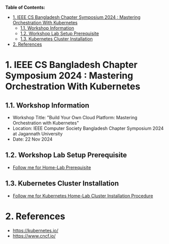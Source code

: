 **Table of Contents:**
- [1. IEEE CS Bangladesh Chapter Symposium 2024 : Mastering Orchestration With Kubernetes](#1-ieee-cs-bangladesh-chapter-symposium-2024--mastering-orchestration-with-kubernetes)
  - [1.1. Workshop Information](#11-workshop-information)
  - [1.2. Workshop Lab Setup Prerequisite](#12-workshop-lab-setup-prerequisite)
  - [1.3. Kubernetes Cluster Installation](#13-kubernetes-cluster-installation)
- [2. References](#2-references)


# 1. IEEE CS Bangladesh Chapter Symposium 2024 : Mastering Orchestration With Kubernetes

## 1.1. Workshop Information
- Workshop Title: "Build Your Own Cloud Platform: Mastering Orchestration with Kubernetes"
- Location: IEEE Computer Society Bangladesh Chapter Symposium 2024 at Jagannath University
- Date: 22 Nov 2024


## 1.2. Workshop Lab Setup Prerequisite
- [Follow me for Home-Lab Prerequisite](./installation/home-lab-preparation/README.md)


## 1.3. Kubernetes Cluster Installation

- [Follow me for Kubernetes Home-Lab Cluster Installation Procedure](./installation/kubernetes-lab-setup/READEME.md)





# 2. References
- https://kubernetes.io/
- https://www.cncf.io/